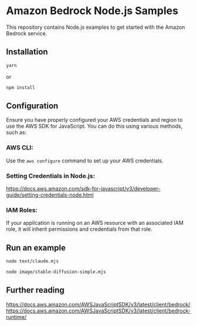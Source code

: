 # Amazon Bedrock Node.js Samples

This repository contains Node.js examples to get started with the Amazon Bedrock service.

## Installation

```bash
yarn
```

or

```bash
npm install
```

## Configuration

Ensure you have properly configured your AWS credentials and region to use the AWS SDK for JavaScript. You can do this using various methods, such as:

### AWS CLI:

Use the `aws configure` command to set up your AWS credentials.

### Setting Credentials in Node.js:

https://docs.aws.amazon.com/sdk-for-javascript/v3/developer-guide/setting-credentials-node.html

### IAM Roles:

If your application is running on an AWS resource with an associated IAM role, it will inherit permissions and credentials from that role.

## Run an example

```bash
node text/claude.mjs
```

```bash
node image/stable-diffusion-simple.mjs
```

## Further reading

https://docs.aws.amazon.com/AWSJavaScriptSDK/v3/latest/client/bedrock/
https://docs.aws.amazon.com/AWSJavaScriptSDK/v3/latest/client/bedrock-runtime/
